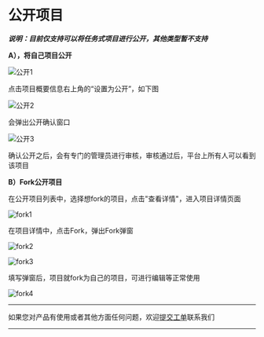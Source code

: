 # 公开项目

***说明：目前仅支持可以将任务式项目进行公开，其他类型暂不支持***

**A），将自己项目公开**

![公开1](http://storage.jd.com/doc-image/NeuFoundry-AIOT/8.1.4/8.1.4.3/8.1.4.3.5/1.png "公开1")

点击项目概要信息右上角的“设置为公开”，如下图

![公开2](http://storage.jd.com/doc-image/NeuFoundry-AIOT/8.1.4/8.1.4.3/8.1.4.3.5/2.png"公开2")

会弹出公开确认窗口

![公开3](http://storage.jd.com/doc-image/NeuFoundry-AIOT/8.1.4/8.1.4.3/8.1.4.3.5/3.png "公开3")

确认公开之后，会有专门的管理员进行审核，审核通过后，平台上所有人可以看到该项目

**B）Fork公开项目**

在公开项目列表中，选择想fork的项目，点击"查看详情"，进入项目详情页面

![fork1](http://storage.jd.com/doc-image/image050.png "fork1")

在项目详情中，点击Fork，弹出Fork弹窗

![fork2](http://storage.jd.com/doc-image/image051.png "fork2")

![fork3](http://storage.jd.com/doc-image/image052.png "fork3")

填写弹窗后，项目就fork为自己的项目，可进行编辑等正常使用

![fork4](http://storage.jd.com/doc-image/image053.png "fork4")


---

如果您对产品有使用或者其他方面任何问题，欢迎[提交工单](http://neuhub.jd.com/workorder/init/2/NeuFoundry%E7%A5%9E%E9%93%B8%E5%B9%B3%E5%8F%B0)联系我们

---